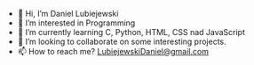 - 👋 Hi, I’m Daniel Lubiejewski
- 👀 I’m interested in Programming
- 🌱 I’m currently learning C, Python, HTML, CSS nad JavaScript
- 💞️ I’m looking to collaborate on some interesting projects.
- 📫 How to reach me? LubiejewskiDaniel@gmail.com

<!---
lubiejewskidaniel/lubiejewskidaniel is a ✨ special ✨ repository because its `README.md` (this file) appears on your GitHub profile.
You can click the Preview link to take a look at your changes.
--->

